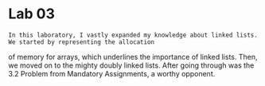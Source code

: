 # Lab 03

	In this laboratory, I vastly expanded my knowledge about linked lists. We started by representing the allocation
of memory for arrays, which underlines the importance of linked lists. Then, we moved on to the mighty doubly linked lists.
After going through  was the 3.2 Problem from Mandatory Assignments, a worthy opponent.


